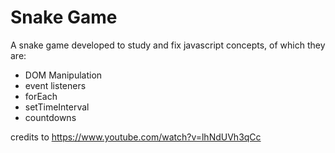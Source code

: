 # Snake Game

A snake game developed to study and fix javascript concepts, of which they are:

 - DOM Manipulation
 - event listeners
 - forEach
 - setTimeInterval
 - countdowns

 credits to https://www.youtube.com/watch?v=lhNdUVh3qCc